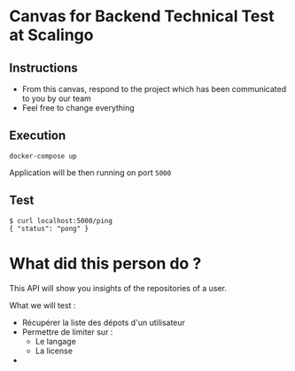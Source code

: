 # Canvas for Backend Technical Test at Scalingo

## Instructions

* From this canvas, respond to the project which has been communicated to you by our team
* Feel free to change everything

## Execution

```
docker-compose up
```

Application will be then running on port `5000`

## Test

```
$ curl localhost:5000/ping
{ "status": "pong" }
```

# What did this person do ?

This API will show you insights of the repositories of a user.

What we will test :

- Récupérer la liste des dépots d'un utilisateur
- Permettre de limiter sur :
  - Le langage
  - La license
- 
